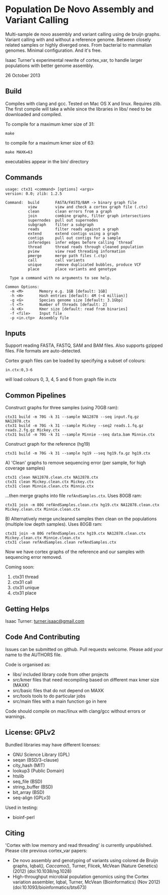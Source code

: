 Population De Novo Assembly and Variant Calling
===============================================

Multi-sample de novo assembly and variant calling using de bruijn graphs.
Variant calling with and without a reference genome. Between closely related
samples or highly diverged ones. From bacterial to mammalian genomes. Minimal
configuration. And it's free.

Isaac Turner's experimental rewrite of cortex_var, to handle larger populations
with better genome assembly.

26 October 2013

Build
-----

Compiles with clang and gcc. Tested on Mac OS X and linux. Requires zlib.
The first compile will take a while since the libraries in libs/ need to be
downloaded and compiled.

To compile for a maximum kmer size of 31:

    make

to compile for a maximum kmer size of 63:

    make MAXK=63

executables appear in the bin/ directory

Commands
--------

    usage: ctx31 <command> [options] <args>
    version: 0.0; zlib: 1.2.5

    Command:  build       FASTA/FASTQ/BAM -> binary graph file
              view        view and check a cortex graph file (.ctx)
              clean       clean errors from a graph
              join        combine graphs, filter graph intersections
              supernodes  pull out supernodes
              subgraph    filter a subgraph
              reads       filter reads against a graph
              extend      extend contigs using a graph
              contigs     pull out contigs for a sample
              inferedges  infer edges before calling `thread`
              thread      thread reads through cleaned population
              pview       view read threading information
              pmerge      merge path files (.ctp)
              call        call variants
              unique      remove duplicated bubbles, produce VCF
              place       place variants and genotype

      Type a command with no arguments to see help.

    Common Options:
      -m <M>       Memory e.g. 1GB [default: 1GB]
      -h <H>       Hash entries [default: 4M (~4 million)]
      -g <G>       Species genome size [default: 3.1Gbp]
      -t <T>       Number of threads [default: 2]
      -k <K>       Kmer size [default: read from binaries]
      -f <file>    Input file
      -p <in.ctp>  Assembly file


Inputs
------

Support reading FASTA, FASTQ, SAM and BAM files. Also supports gzipped files.
File formats are auto-detected.

Cortex graph files can be loaded by specifying a subset of colours:

    in.ctx:0,3-6

will load colours 0, 3, 4, 5 and 6 from graph file in.ctx

Common Pipelines
----------------

Construct graphs for three samples (using 70GB ram):

    ctx31 build -m 70G -k 31 --sample NA12878 --seq input.fq.gz NA12878.ctx
    ctx31 build -m 70G -k 31 --sample Mickey --seq2 reads.1.fq.gz reads.2.fq.gz Mickey.ctx
    ctx31 build -m 70G -k 31 --sample Minnie --seq data.bam Minnie.ctx

Construct graph for the reference (hg19)

    ctx31 build -m 70G -k 31 --sample hg19 --seq hg19.fa.gz hg19.ctx

A) 'Clean' graphs to remove sequencing error (per sample, for high coverage samples)

    ctx31 clean NA12878.clean.ctx NA12878.ctx
    ctx31 clean Mickey.clean.ctx Mickey.ctx
    ctx31 clean Minnie.clean.ctx Minnie.ctx

...then merge graphs into file `refAndSamples.ctx`. Uses 80GB ram:

    ctx31 join -m 80G refAndSamples.clean.ctx hg19.ctx NA12878.clean.ctx Mickey.clean.ctx Minnie.clean.ctx

B) Alternatively merge uncleaned samples then clean on the populations (multiple low depth samples). Uses 80GB ram:

    ctx31 join -m 80G refAndSamples.ctx hg19.ctx NA12878.clean.ctx Mickey.clean.ctx Minnie.clean.ctx
    ctx31 clean refAndSamples.clean refAndSamples.ctx

Now we have cortex graphs of the reference and our samples with sequencing error removed.

Coming soon:

1. ctx31 thread
2. ctx31 call
3. ctx31 unique
4. ctx31 place

Getting Helps
-------------

Isaac Turner: turner.isaac@gmail.com

Code And Contributing
------------

Issues can be submitted on github. Pull requests welcome. Please add your name
to the AUTHORS file.

Code is organised as:
* libs/       included library code from other projects
* src/kmer    files that need recompiling based on different max kmer size (MAXK)
* src/basic   files that do not depend on MAXK
* src/tools   tools to do particular jobs
* src/main    files with a main function go in here

Code should compile on mac/linux with clang/gcc without errors or warnings.

License: GPLv2
--------------

Bundled libraries may have different licenses:
* GNU Science Library (GPL)
* seqan (BSD/3-clause)
* city_hash (MIT)
* lookup3 (Public Domain)
* htslib
* seq_file (BSD)
* string_buffer (BSD)
* bit_array (BSD)
* seq-align (GPLv3)

Used in testing:
* bioinf-perl

Citing
------

'Cortex with low memory and read threading' is currently unpublished.  Please
cite previous cortex_var papers:

* De novo assembly and genotyping of variants using colored de Bruijn graphs,
Iqbal(*), Caccamo(*), Turner, Flicek, McVean (Nature Genetics) (2012)
(doi:10.1038/ng.1028)
* High-throughput microbial population genomics using the Cortex variation assembler,
Iqbal, Turner, McVean (Bioinformatics) (Nov 2012)
(doi:10.1093/bioinformatics/bts673)
